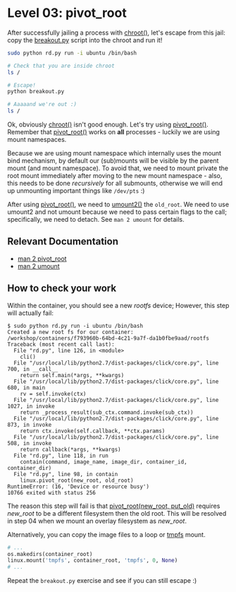 # Level 03: pivot_root

After successfully jailing a process with [chroot()](https://docs.python.org/2/library/os.html#os.chroot), let's escape from this jail: copy the [breakout.py](breakout.py) script into the chroot and run it!

```bash
sudo python rd.py run -i ubuntu /bin/bash

# Check that you are inside chroot
ls /

# Escape!
python breakout.py

# Aaaaand we're out :)
ls /
```


Ok, obviously [chroot()](https://docs.python.org/2/library/os.html#os.chroot) isn't good enough. Let's try using [pivot_root()](https://rawgit.com/Fewbytes/rubber-docker/master/docs/linux/index.html#linux.pivot_root).
Remember that [pivot_root()](https://rawgit.com/Fewbytes/rubber-docker/master/docs/linux/index.html#linux.pivot_root) works on **all** processes - luckily we are using mount namespaces.

Because we are using mount namespace which internally uses the mount bind mechanism, by default our (sub)mounts will be visible by the parent mount (and mount namespace).
To avoid that, we need to mount private the root mount immediately after moving to the new mount namespace - also, this needs to be done *recursively* for all submounts, otherwise we will end up unmounting important things like `/dev/pts` :)

After using [pivot_root()](https://rawgit.com/Fewbytes/rubber-docker/master/docs/linux/index.html#linux.pivot_root), we need to [umount2()](https://rawgit.com/Fewbytes/rubber-docker/master/docs/linux/index.html#linux.umount2) the `old_root`.
We need to use umount2 and not umount because we need to pass certain flags to the call; specifically, we need to detach. See `man 2 umount` for details.

## Relevant Documentation

- [man 2 pivot_root](http://linux.die.net/man/2/pivot_root)
- [man 2 umount](http://linux.die.net/man/2/umount)

## How to check your work

Within the container, you should see a new *rootfs* device; However, this step will actually fail:

```
$ sudo python rd.py run -i ubuntu /bin/bash
Created a new root fs for our container: /workshop/containers/f793960b-64bd-4c21-9a7f-da1b0fbe9aad/rootfs
Traceback (most recent call last):
  File "rd.py", line 126, in <module>
    cli()
  File "/usr/local/lib/python2.7/dist-packages/click/core.py", line 700, in __call__
    return self.main(*args, **kwargs)
  File "/usr/local/lib/python2.7/dist-packages/click/core.py", line 680, in main
    rv = self.invoke(ctx)
  File "/usr/local/lib/python2.7/dist-packages/click/core.py", line 1027, in invoke
    return _process_result(sub_ctx.command.invoke(sub_ctx))
  File "/usr/local/lib/python2.7/dist-packages/click/core.py", line 873, in invoke
    return ctx.invoke(self.callback, **ctx.params)
  File "/usr/local/lib/python2.7/dist-packages/click/core.py", line 508, in invoke
    return callback(*args, **kwargs)
  File "rd.py", line 118, in run
    contain(command, image_name, image_dir, container_id, container_dir)
  File "rd.py", line 98, in contain
    linux.pivot_root(new_root, old_root)
RuntimeError: (16, 'Device or resource busy')
10766 exited with status 256
```

The reason this step will fail is that [pivot_root(new_root, put_old)](https://rawgit.com/Fewbytes/rubber-docker/master/docs/linux/index.html#linux.pivot_root) requires *new_root* to be a different filesystem then the old root.
This will be resolved in step 04 when we mount an overlay filesystem as *new_root*.

Alternatively, you can copy the image files to a loop or [tmpfs](https://en.wikipedia.org/wiki/Tmpfs) mount.
```python
# ...
os.makedirs(container_root)
linux.mount('tmpfs', container_root, 'tmpfs', 0, None)
# ...
```

Repeat the `breakout.py` exercise and see if you can still escape :)
